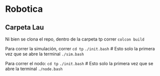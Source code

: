 # Robotica

## Carpeta Lau

Ni bien se clona el repo, dentro de la carpeta tp correr
`colcon build`

Para correr la simulación, correr
`cd tp`
`./init.bash` # Esto solo la primera vez que se abre la terminal
`./sim.bash`

Para correr el nodo:
`cd tp`
`./init.bash` # Esto solo la primera vez que se abre la terminal
`./node.bash`
